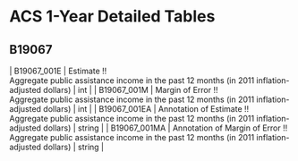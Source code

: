 # ACS 1-Year Detailed Tables

## B19067

| B19067_001E | Estimate !!<br>Aggregate public assistance income in the past 12 months (in 2011 inflation-adjusted dollars) | int |
| B19067_001M | Margin of Error !!<br>Aggregate public assistance income in the past 12 months (in 2011 inflation-adjusted dollars) | int |
| B19067_001EA | Annotation of Estimate !!<br>Aggregate public assistance income in the past 12 months (in 2011 inflation-adjusted dollars) | string |
| B19067_001MA | Annotation of Margin of Error !!<br>Aggregate public assistance income in the past 12 months (in 2011 inflation-adjusted dollars) | string |

